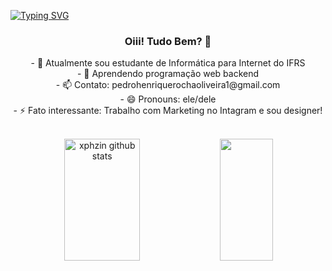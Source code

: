[![Typing SVG](https://readme-typing-svg.herokuapp.com/?color=00008B&size=35&center=true&vCenter=true&width=1000&lines=IFRS+-+Informática+para+Internet+<3/4>)](https://git.io/typing-svg)
<br>

### <p align=center>Oiii! Tudo Bem? 👋</p>

<p align=center>- 🔭 Atualmente sou estudante de Informática para Internet do IFRS<br>
- 🌱 Aprendendo programação web backend <br>
- 📫 Contato: pedrohenriquerochaoliveira1@gmail.com<br>
- 😄 Pronouns: ele/dele<br>
- ⚡ Fato interessante: Trabalho com Marketing no Intagram e sou designer!</p>


<br>
<div align=center>
<img width="49%" height="195px" src="https://github-readme-stats.vercel.app/api?username=xphzin-dzn&show_icons=true&count_private=true&hide_border=true&title_color=00008B&icon_color=FFFFF&text_color=_color="F0FFF" alt="xphzin github stats" /> 
<img width="41%" height="195px" src="https://github-readme-stats.vercel.app/api/top-langs/?username=xphzin-dzn&layout=compact&hide_border=true&title_color=FFFFF&text_color=00008B&bg_color=F0FFF" />
</div>
